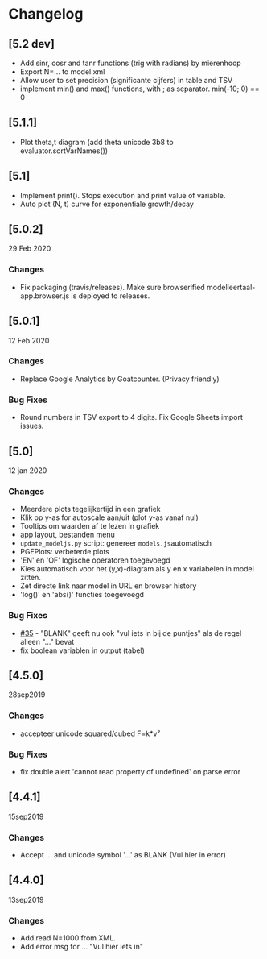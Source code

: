 # Changelog

## [5.2 dev]

- Add sinr, cosr and tanr functions (trig with radians) by mierenhoop
- Export N=... to model.xml
- Allow user to set precision (significante cijfers) in table and TSV
- implement min() and max() functions, with ; as separator. min(-10; 0) == 0

## [5.1.1]

- Plot theta,t diagram (add theta unicode 3b8 to evaluator.sortVarNames())

## [5.1]

- Implement print(). Stops execution and print value of variable.
- Auto plot (N, t) curve for exponentiale growth/decay

## [5.0.2]

29 Feb 2020

### Changes ###

- Fix packaging (travis/releases). 
  Make sure browserified modelleertaal-app.browser.js is deployed to releases.

## [5.0.1]

12 Feb 2020

### Changes ###

- Replace Google Analytics by Goatcounter. (Privacy friendly)

### Bug Fixes ###

- Round numbers in TSV export to 4 digits. Fix Google Sheets import issues.


## [5.0]

12 jan 2020

### Changes ###

- Meerdere plots tegelijkertijd in een grafiek
- Klik op y-as for autoscale aan/uit (plot y-as vanaf nul)
- Tooltips om waarden af te lezen in grafiek
- app layout, bestanden menu
- `update_modeljs.py` script: genereer `models.js`automatisch
- PGFPlots: verbeterde plots
- 'EN' en 'OF' logische operatoren toegevoegd
- Kies automatisch voor het (y,x)-diagram als y en x variabelen in model zitten.
- Zet directe link naar model in URL en browser history
- 'log()' en 'abs()' functies toegevoegd

### Bug Fixes ###

- [#35](https://github.com/tomkooij/modelleertaal/issues/35) - "BLANK" geeft nu ook "vul iets in bij de puntjes" als de regel alleen "..." bevat
- fix boolean variablen in output (tabel)

## [4.5.0]

28sep2019

### Changes ###

- accepteer unicode squared/cubed F=k*v²

### Bug Fixes ###

- fix double alert 'cannot read property of undefined' on parse error

## [4.4.1]

15sep2019

### Changes ###

 - Accept ... and unicode symbol '...' as BLANK (Vul hier in error)

## [4.4.0]

13sep2019

### Changes ###

- Add read N=1000 from XML.
- Add error msg for ... "Vul hier iets in"

